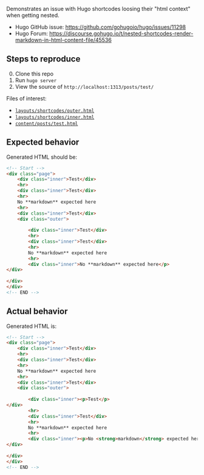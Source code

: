 Demonstrates an issue with Hugo shortcodes loosing their "html context" when getting nested.

* Hugo GitHub issue: https://github.com/gohugoio/hugo/issues/11298
* Hugo Forum: https://discourse.gohugo.io/t/nested-shortcodes-render-markdown-in-html-content-file/45536

## Steps to reproduce

0. Clone this repo
1. Run `hugo server`
2. View the source of `http://localhost:1313/posts/test/`

Files of interest:

- [`layouts/shortcodes/outer.html`](themes/ananke/layouts/shortcodes/outer.html)
- [`layouts/shortcodes/inner.html`](themes/ananke/layouts/shortcodes/inner.html)
- [`content/posts/test.html`](content/posts/test.html)

## Expected behavior

Generated HTML should be:

```html
<!-- Start -->
<div class="page">
    <div class="inner">Test</div>
    <hr>
    <div class="inner">Test</div>
    <hr>
    No **markdown** expected here
    <hr>
    <div class="inner">Test</div>
    <div class="outer">
    
        <div class="inner">Test</div>
        <hr>
        <div class="inner">Test</div>
        <hr>
        No **markdown** expected here
        <hr>
        <div class="inner">No **markdown** expected here</p>
</div>
    
</div>
</div>
<!-- END -->
```

## Actual behavior

Generated HTML is:

```html
<!-- Start -->
<div class="page">
    <div class="inner">Test</div>
    <hr>
    <div class="inner">Test</div>
    <hr>
    No **markdown** expected here
    <hr>
    <div class="inner">Test</div>
    <div class="outer">
    
        <div class="inner"><p>Test</p>
</div>
        <hr>
        <div class="inner">Test</div>
        <hr>
        No **markdown** expected here
        <hr>
        <div class="inner"><p>No <strong>markdown</strong> expected here</p>
</div>
    
</div>
</div>
<!-- END -->
```
